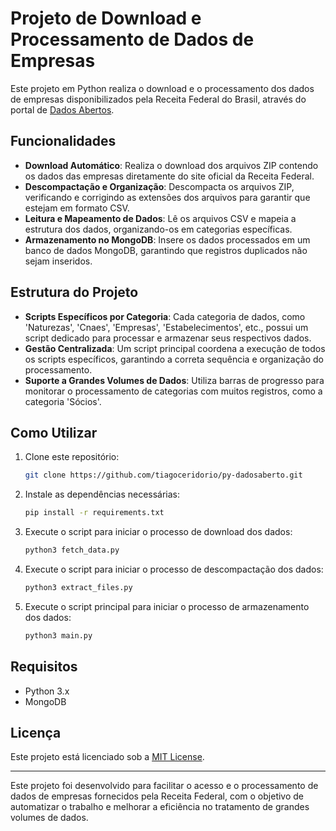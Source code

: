 # Projeto de Download e Processamento de Dados de Empresas

Este projeto em Python realiza o download e o processamento dos dados de empresas disponibilizados pela Receita Federal do Brasil, através do portal de [Dados Abertos](https://dadosabertos.rfb.gov.br/CNPJ/). 

## Funcionalidades

- **Download Automático**: Realiza o download dos arquivos ZIP contendo os dados das empresas diretamente do site oficial da Receita Federal.
- **Descompactação e Organização**: Descompacta os arquivos ZIP, verificando e corrigindo as extensões dos arquivos para garantir que estejam em formato CSV.
- **Leitura e Mapeamento de Dados**: Lê os arquivos CSV e mapeia a estrutura dos dados, organizando-os em categorias específicas.
- **Armazenamento no MongoDB**: Insere os dados processados em um banco de dados MongoDB, garantindo que registros duplicados não sejam inseridos.

## Estrutura do Projeto

- **Scripts Específicos por Categoria**: Cada categoria de dados, como 'Naturezas', 'Cnaes', 'Empresas', 'Estabelecimentos', etc., possui um script dedicado para processar e armazenar seus respectivos dados.
- **Gestão Centralizada**: Um script principal coordena a execução de todos os scripts específicos, garantindo a correta sequência e organização do processamento.
- **Suporte a Grandes Volumes de Dados**: Utiliza barras de progresso para monitorar o processamento de categorias com muitos registros, como a categoria 'Sócios'.

## Como Utilizar

1. Clone este repositório:
    ```bash
    git clone https://github.com/tiagoceridorio/py-dadosaberto.git
    ```
2. Instale as dependências necessárias:
    ```bash
    pip install -r requirements.txt
    ```
3. Execute o script para iniciar o processo de download dos dados:
    ```bash
    python3 fetch_data.py
    ```
4. Execute o script para iniciar o processo de descompactação dos dados:
    ```bash
    python3 extract_files.py
    ```
5. Execute o script principal para iniciar o processo de armazenamento dos dados:
    ```bash
    python3 main.py
    ```

## Requisitos

- Python 3.x
- MongoDB

## Licença

Este projeto está licenciado sob a [MIT License](LICENSE).

---

Este projeto foi desenvolvido para facilitar o acesso e o processamento de dados de empresas fornecidos pela Receita Federal, com o objetivo de automatizar o trabalho e melhorar a eficiência no tratamento de grandes volumes de dados.
